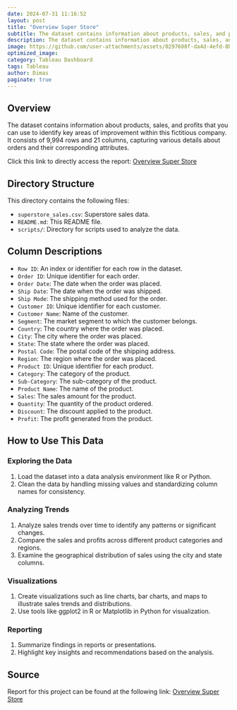 ```yaml
---
date: 2024-07-31 11:16:52
layout: post
title: "Overview Super Store"
subtitle: The dataset contains information about products, sales, and profits that you can use to identify key areas of improvement within this fictitious company
description: The dataset contains information about products, sales, and profits that you can use to identify key areas of improvement within this fictitious company. 
image: https://github.com/user-attachments/assets/0297608f-da4d-4efd-8b05-502e64708b64
optimized_image: 
category: Tableau Dashboard
tags: Tableau
author: Dimas
paginate: true
---
```


## Overview
The dataset contains information about products, sales, and profits that you can use to identify key areas of improvement within this fictitious company. It consists of 9,994 rows and 21 columns, capturing various details about orders and their corresponding attributes.

Click this link to directly access the report: [Overview Super Store](https://public.tableau.com/app/profile/dimas.aditya1967/viz/Book2_17205444246130/ExecutiveOverview)

## Directory Structure
This directory contains the following files:
- `superstore_sales.csv`: Superstore sales data.
- `README.md`: This README file.
- `scripts/`: Directory for scripts used to analyze the data.

## Column Descriptions
- `Row ID`: An index or identifier for each row in the dataset.
- `Order ID`: Unique identifier for each order.
- `Order Date`: The date when the order was placed.
- `Ship Date`: The date when the order was shipped.
- `Ship Mode`: The shipping method used for the order.
- `Customer ID`: Unique identifier for each customer.
- `Customer Name`: Name of the customer.
- `Segment`: The market segment to which the customer belongs.
- `Country`: The country where the order was placed.
- `City`: The city where the order was placed.
- `State`: The state where the order was placed.
- `Postal Code`: The postal code of the shipping address.
- `Region`: The region where the order was placed.
- `Product ID`: Unique identifier for each product.
- `Category`: The category of the product.
- `Sub-Category`: The sub-category of the product.
- `Product Name`: The name of the product.
- `Sales`: The sales amount for the product.
- `Quantity`: The quantity of the product ordered.
- `Discount`: The discount applied to the product.
- `Profit`: The profit generated from the product.

## How to Use This Data

### Exploring the Data
1. Load the dataset into a data analysis environment like R or Python.
2. Clean the data by handling missing values and standardizing column names for consistency.

### Analyzing Trends
1. Analyze sales trends over time to identify any patterns or significant changes.
2. Compare the sales and profits across different product categories and regions.
3. Examine the geographical distribution of sales using the city and state columns.

### Visualizations
1. Create visualizations such as line charts, bar charts, and maps to illustrate sales trends and distributions.
2. Use tools like ggplot2 in R or Matplotlib in Python for visualization.

### Reporting
1. Summarize findings in reports or presentations.
2. Highlight key insights and recommendations based on the analysis.

## Source

Report for this project can be found at the following link:
[Overview Super Store](https://public.tableau.com/app/profile/dimas.aditya1967/viz/Book2_17205444246130/ExecutiveOverview)

